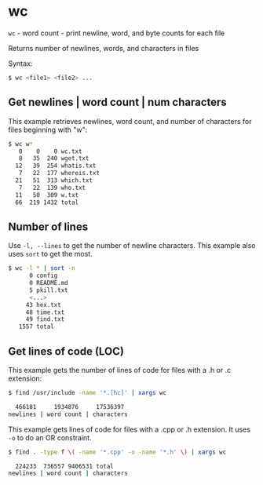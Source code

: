 # wc

`wc` - word count - print newline, word, and byte counts for each file

Returns number of newlines, words, and characters in files

Syntax:
```bash
$ wc <file1> <file2> ...
```

## Get newlines | word count | num characters
This example retrieves newlines, word count, and number of characters for files beginning with "w":
```bash
$ wc w*
   0    0    0 wc.txt
   8   35  240 wget.txt
  12   39  254 whatis.txt
   7   22  177 whereis.txt
  21   51  313 which.txt
   7   22  139 who.txt
  11   50  309 w.txt
  66  219 1432 total
```

## Number of lines
Use `-l, --lines` to get the number of newline characters. This example also uses `sort` to get the most.
```bash
$ wc -l * | sort -n
      0 config
      0 README.md
      5 pkill.txt
      <...>
     43 hex.txt
     48 time.txt
     49 find.txt
   1557 total
```

## Get lines of code (LOC)
This example gets the number of lines of code for files with a .h or .c extension:
```bash
$ find /usr/include -name '*.[hc]' | xargs wc

  466181     1934876     17536397
newlines | word count | characters
```

This example gets lines of code for files with a .cpp or .h extension. It uses `-o` to do an OR constraint.
```bash
$ find . -type f \( -name '*.cpp' -o -name '*.h' \) | xargs wc

  224233  736557 9406531 total
newlines | word count | characters
```
